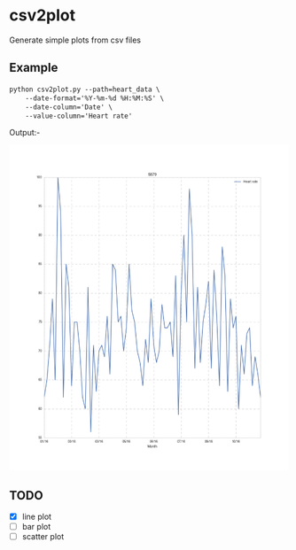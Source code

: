 # csv2plot

Generate simple plots from csv files

## Example

```
python csv2plot.py --path=heart_data \
    --date-format='%Y-%m-%d %H:%M:%S' \
    --date-column='Date' \
    --value-column='Heart rate'
```

Output:-

![plot](https://raw.githubusercontent.com/gaving/csv2plot/master/site/1.png)

## TODO

- [x] line plot
- [ ] bar plot
- [ ] scatter plot
